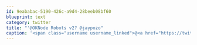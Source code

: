 ```yaml
---
id: 9eababac-5190-426c-a9d4-28beeb08bf60
blueprint: text
category: twitter
title: "'@OKNode Robots v2? @jaypozo"
caption: '<span class="username username_linked">@<a href="https://twitter.com/OKNode" title="OK Node">OKNode</a></span> Robots v2? <span class="username username_linked">@<a href="https://twitter.com/jaypozo" title="Jay Pozo">jaypozo</a></span>'
---
```

